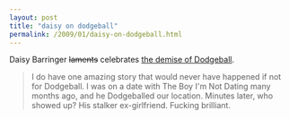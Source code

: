 ```yaml
---
layout: post
title: "daisy on dodgeball"
permalink: /2009/01/daisy-on-dodgeball.html
---
```


<p>Daisy Barringer <s>laments</s> celebrates <a href="http://oopsiedaisy.typepad.com/oopsie_daisy/2009/01/to-be-fair-i-hated-playing-it-in-gym-class-also.html">the demise of Dodgeball</a>.</p>

<blockquote><p>I do have one amazing story that would never have happened if not for Dodgeball. I was on a date with The Boy I&#39;m Not Dating many months ago, and he Dodgeballed our location. Minutes later, who showed up? His stalker ex-girlfriend. Fucking brilliant.</p></blockquote>


